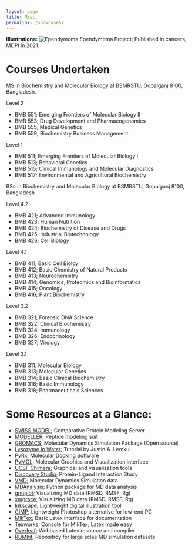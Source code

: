 ```yaml
---
layout: page
title: Misc.
permalink: /showcases/
---
```


**Illustrations:**
![Ependymoma](/web/images/ependymoma.svg)
Ependymoma Project; Published in cancers, MDPI in 2021.


# Courses Undertaken
MS in Biochemistry and Molecular Biology at BSMRSTU, Gopalganj 8100, Bangladesh.<br>

Level 2
- BMB 551; Emerging Frontiers of Molecular Biology II
- BMB 553; Drug Development and Pharmacogenomics
- BMB 555; Medical Genetics
- BMB 559; Biochemistry Business Management

Level 1
- BMB 511; Emerging Frontiers of Molecular Biology I
- BMB 513; Behavioral Genetics
- BMB 515; Clinical Immunology and Molecular Diagnostics
- BMB 517; Environmental and Agricultural Biochemistry

BSc in Biochemistry and Molecular Biology at BSMRSTU, Gopalganj 8100, Bangladesh

Level 4.2
- BMB 421; Advanced Immunology
- BMB 423; Human Nutrition
- BMB 424; Biochemistry of Disease and Drugs
- BMB 425; Industrial Biotechnology
- BMB 426; Cell Biology

Level 4.1
- BMB 411; Basic Cell Bioloy
- BMB 412; Basic Chemistry of Natural Products
- BMB 413; Neurochemistry
- BMB 414; Genomics, Proteomics and Bioinformatics
- BMB 415; Oncology
- BMB 416; Plant Biochemistry

Level 3.2
- BMB 321; Forensic DNA Science
- BMB 322; Clinical Biochemistry
- BMB 324; Immunology
- BMB 326; Endocrinology
- BMB 327; Virology

Level 3.1
- BMB 311; Molecular Biology
- BMB 313; Molecular Genetics
- BMB 314; Basic Clinical Biochemistry
- BMB 316; Basic Immunology
- BMB 318; Pharmaceuticals Sciences



# Some Resources at a Glance:
- [SWISS MODEL](https://swissmodel.expasy.org/interactive); Comparative Protein Modeling Server
- [MODELLER](https://salilab.org/modeller/); Peptide modeling suit
- [GROMACS](https://www.gromacs.org/); Molecular Dynamics Simulation Package (Open source)
- [Lysozyme in Water](http://www.mdtutorials.com/gmx/lysozyme/index.html); Tutorial by Justin A. Lemkul
- [PyRx](https://pyrx.sourceforge.io/); Molecular Docking Software
- [PyMOL](https://pymol.org/2/): Molecular Graphics and Visualization interface
- [UCSF Chimera](https://www.cgl.ucsf.edu/chimera/); Graphical and visualization tools
- [Discovery Studio](https://discover.3ds.com/discovery-studio-visualizer-download); Protein-Ligand Interaction Study
- [VMD](https://www.ks.uiuc.edu/Research/vmd/); Molecular Dynamics Simulation data
- [MDAnalysis](https://www.mdanalysis.org/); Python package for MD data analysis
- [gnuplot](http://www.gnuplot.info/); Visualizing MD data (RMSD, RMSF, Rg)
- [xmgrace](https://plasma-gate.weizmann.ac.il/Grace/); Visualizing MD data (RMSD, RMSF, Rg)
- [Inkscape](https://inkscape.org/); Lightweight digital illustration tool
- [GIMP](https://www.gimp.org/); Lightweight Photoshop alternative for low-end PC
- [MikTex](https://miktex.org/download); Basic Latex interface for documentation
- [Texworks](https://miktex.org/download); Console for MikTex; Latex made easy
- [Overleaf](https://www.overleaf.com/project); Webbased Latex resource and compiler
- [RDMkit](https://rdmkit.elixir-europe.org/biomolecular_simulation_data.html); Repositroy for large sclae MD simulation datasets